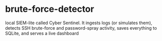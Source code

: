 # brute-force-detector
local SIEM-lite called Cyber Sentinel. It ingests logs (or simulates them), detects SSH brute-force and password-spray activity, saves everything to SQLite, and serves a live dashboard

